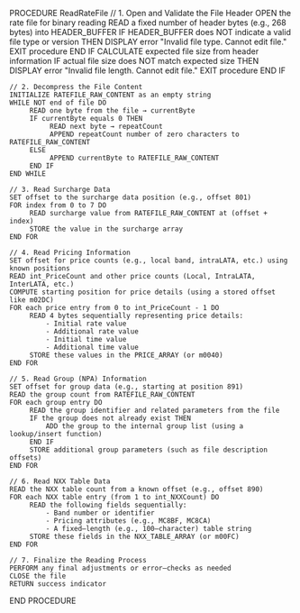 PROCEDURE ReadRateFile
    // 1. Open and Validate the File Header
    OPEN the rate file for binary reading
    READ a fixed number of header bytes (e.g., 268 bytes) into HEADER_BUFFER
    IF HEADER_BUFFER does NOT indicate a valid file type or version THEN
         DISPLAY error "Invalid file type. Cannot edit file."
         EXIT procedure
    END IF
    CALCULATE expected file size from header information
    IF actual file size does NOT match expected size THEN
         DISPLAY error "Invalid file length. Cannot edit file."
         EXIT procedure
    END IF

    // 2. Decompress the File Content
    INITIALIZE RATEFILE_RAW_CONTENT as an empty string
    WHILE NOT end of file DO
         READ one byte from the file → currentByte
         IF currentByte equals 0 THEN
              READ next byte → repeatCount
              APPEND repeatCount number of zero characters to RATEFILE_RAW_CONTENT
         ELSE
              APPEND currentByte to RATEFILE_RAW_CONTENT
         END IF
    END WHILE

    // 3. Read Surcharge Data
    SET offset to the surcharge data position (e.g., offset 801)
    FOR index from 0 to 7 DO
         READ surcharge value from RATEFILE_RAW_CONTENT at (offset + index)
         STORE the value in the surcharge array
    END FOR

    // 4. Read Pricing Information
    SET offset for price counts (e.g., local band, intraLATA, etc.) using known positions
    READ int_PriceCount and other price counts (Local, IntraLATA, InterLATA, etc.)
    COMPUTE starting position for price details (using a stored offset like m02DC)
    FOR each price entry from 0 to int_PriceCount - 1 DO
         READ 4 bytes sequentially representing price details:
             - Initial rate value
             - Additional rate value
             - Initial time value
             - Additional time value
         STORE these values in the PRICE_ARRAY (or m0040)
    END FOR

    // 5. Read Group (NPA) Information
    SET offset for group data (e.g., starting at position 891)
    READ the group count from RATEFILE_RAW_CONTENT
    FOR each group entry DO
         READ the group identifier and related parameters from the file
         IF the group does not already exist THEN
             ADD the group to the internal group list (using a lookup/insert function)
         END IF
         STORE additional group parameters (such as file description offsets)
    END FOR

    // 6. Read NXX Table Data
    READ the NXX table count from a known offset (e.g., offset 890)
    FOR each NXX table entry (from 1 to int_NXXCount) DO
         READ the following fields sequentially:
             - Band number or identifier
             - Pricing attributes (e.g., MC8BF, MC8CA)
             - A fixed–length (e.g., 100–character) table string
         STORE these fields in the NXX_TABLE_ARRAY (or m00FC)
    END FOR

    // 7. Finalize the Reading Process
    PERFORM any final adjustments or error–checks as needed
    CLOSE the file
    RETURN success indicator
END PROCEDURE